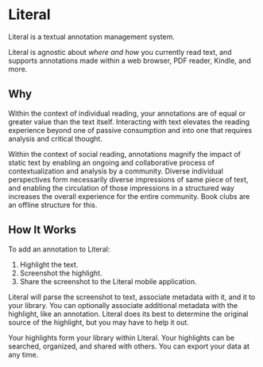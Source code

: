# Literal

Literal is a textual annotation management system.

Literal is agnostic about _where and how_ you currently read text, and supports annotations made within a web browser, PDF reader, Kindle, and more.

## Why

Within the context of individual reading, your annotations are of equal or greater value than the text itself. Interacting with text elevates the reading experience beyond one of passive consumption and into one that requires analysis and critical thought.

Within the context of social reading, annotations magnify the impact of static text by enabling an ongoing and collaborative process of contextualization and analysis by a community. Diverse individual perspectives form necessarily diverse impressions of same piece of text, and enabling the circulation of those impressions in a structured way increases the overall experience for the entire community. Book clubs are an offline structure for this. 

## How It Works

To add an annotation to Literal:

1. Highlight the text.
2. Screenshot the highlight.
3. Share the screenshot to the Literal mobile application.

Literal will parse the screenshot to text, associate metadata with it, and it to your library. You can optionally associate additional metadata with the highlight, like an annotation. Literal does its best to determine the original source of the highlight, but you may have to help it out.

Your highlights form your library within Literal. Your highlights can be searched, organized, and shared with others. You can export your data at any time.

